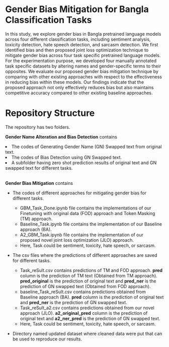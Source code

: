 # Gender Bias Mitigation for Bangla Classification Tasks

In this study, we explore gender bias in Bangla pretrained language models across four different classification tasks, including sentiment analysis, toxicity detection, hate speech detection, and sarcasm detection. We first identified bias and then proposed joint loss optimization technique to mitigate gender bias across four task specific pretrained language models. For the experimentation purpose, we developed four manually annotated task specific datasets by altering names and gender-specific terms to their opposites. We evaluate our proposed gender bias mitigation technique by comparing with other existing approaches with respect to the effectiveness in reducing bias within these models. Our findings indicate that the proposed approach not only effectively reduces bias but also maintains competitive accuracy compared to other existing baseline approaches.


# Repository Structure
The repository has two folders.

**Gender Name Alteration and Bias Detection** contains  
<li> The codes of Generating Gender Name (GN) Swapped text from original text.</li>
<li> The codes of Bias Detection using GN Swapped text. </li>
<li> A subfolder having zero shot prediction results of original text and GN swapped text for different tasks.</li>
<br>

**Gender Bias Mitigation** contains 
- The codes of different approaches for mitigating gender bias for different tasks. 
   - GBM_Task_Done.ipynb file contains the implementations of our Finetuning with original data (FOD) approach and Token Masking (TM) approach. <br>
  - Baseline_Task.ipynb file contains the implementation of our Baseline approach (BA). <br>
  - A2_GBM_Task.ipynb file contains the implementation of our proposed novel joint loss optimization (JLO) approach. 
  - Here, Task could be sentiment, toxicity, hate speech, or sarcasm.<br>


- The csv files where the predictions of different approaches are saved for different tasks.
  - Task_reSult.csv contains predictions of TM and FOD approach. **pred** column is the prediction of TM text (Obtained from TM approach). **pred_original** is the prediction of original text and **pred_ner** is the prediction of GN swapped text (Obtained from FOD approach).
  - baseline_Task_reSult.csv contains predictions obtained from Baseline approach (BA). **pred** column is the prediction of original text and **pred_ner** is the prediction of GN swapped text.
  - Task_reSult_a2.csv contains predictions obtained from our novel approach (JLO). **a2_original_pred** column is the prediction of original text and **a2_ner_pred** is the prediction of GN swapped text.
  - Here, Task could be sentiment, toxicity, hate speech, or sarcasm.

- Directory named updated dataset where cleaned data were put that can be used to reproduce our results.
